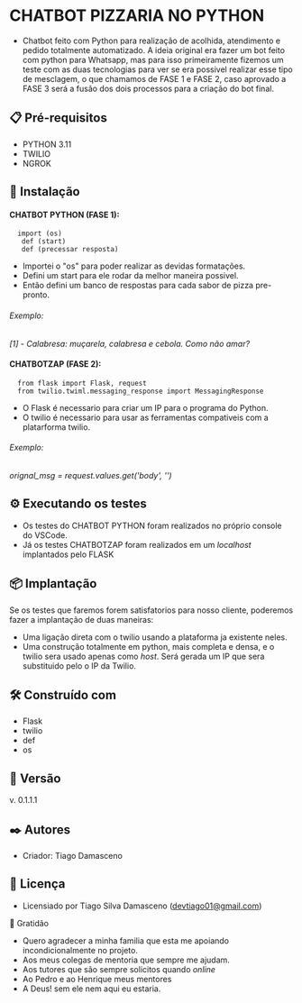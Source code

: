 # CHATBOT PIZZARIA NO PYTHON

* Chatbot feito com Python para realização de acolhida, atendimento e pedido totalmente automatizado.
A ideia original era fazer um bot feito com python para Whatsapp, mas para isso primeiramente fizemos um teste com as duas tecnologias
para ver se era possivel realizar esse tipo de mesclagem, o que chamamos de FASE 1 e FASE 2, caso aprovado a FASE 3 será a fusão dos dois processos para a criação do bot final.

## 📋 Pré-requisitos

* PYTHON 3.11
* TWILIO
* NGROK

## 🔧 Instalação

#### CHATBOT PYTHON (FASE 1):
```
  import (os)
   def (start)
   def (precessar resposta)
```
* Importei o "os" para poder realizar as devidas formatações.
* Defini um start para ele rodar da melhor maneira possivel. 
* Então defini um banco de respostas para cada sabor de pizza pre-pronto. 

###### Exemplo:

_[1] - Calabresa: muçarela, calabresa e cebola. Como não amar?_

#### CHATBOTZAP (FASE 2):
```
  from flask import Flask, request
  from twilio.twiml.messaging_response import MessagingResponse
```
* O Flask é necessario para criar um IP para o programa do Python.
* O twilio é necessario para usar as ferramentas compativeis com a platarforma twilio.

###### Exemplo:

_orignal_msg = request.values.get('body', '')_

## ⚙️ Executando os testes

* Os testes do CHATBOT PYTHON foram realizados no próprio console do VSCode.
* Já os testes CHATBOTZAP foram realizados em um *localhost* implantados pelo FLASK


## 📦 Implantação

Se os testes que faremos forem satisfatorios para nosso cliente, poderemos fazer a implantação de duas maneiras:
* Uma ligação direta com o twilio usando a plataforma ja existente neles.
* Uma construção totalmente em python, mais completa e densa, e o twilio sera usado apenas como *host*.
Será gerada um IP que sera substituido pelo o IP da Twilio. 

## 🛠️ Construído com

* Flask
* twilio
* def
* os

## 📌 Versão

v. 0.1.1.1

## ✒️ Autores

* Criador: Tiago Damasceno

## 📄 Licença

* Licensiado por Tiago Silva Damasceno (devtiago01@gmail.com)

🎁 Gratidão
* Quero agradecer a minha familia que esta me apoiando incondicionalmente no projeto.
* Aos meus colegas de mentoria que sempre me ajudam.
* Aos tutores que são sempre solicitos quando *online*
* Ao Pedro e ao Henrique meus mentores
* A Deus! sem ele nem aqui eu estaria. 
